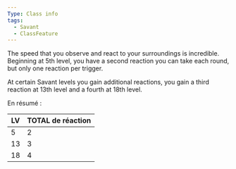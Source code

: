 ```yaml
---
Type: Class info
tags:
  - Savant
  - ClassFeature
---
```

The speed that you observe and react to your surroundings is incredible. Beginning at 5th level, you have a second reaction you can take each round, but only one reaction per trigger.

At certain Savant levels you gain additional reactions, you gain a third reaction at 13th level and a fourth at 18th level.

En résumé :

| LV  | TOTAL de réaction |
| --- | ----------------- |
| 5   | 2                 |
| 13  | 3                 |
| 18  | 4                 |
